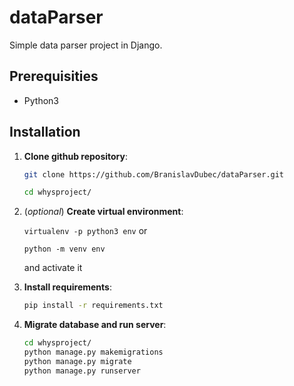 # dataParser

Simple data parser project in Django. 

## Prerequisities
- Python3

## Installation

1.  **Clone github repository**:
    ```sh
    git clone https://github.com/BranislavDubec/dataParser.git

    cd whysproject/
    ```
2. (*optional*) **Create virtual environment**:
    
    ```virtualenv -p python3 env``` or

    ```python -m venv env```

    and activate it
3.  **Install requirements**:
    ```sh
    pip install -r requirements.txt
    ```
4.  **Migrate database and run server**:
    
    ```sh
    cd whysproject/
    python manage.py makemigrations
    python manage.py migrate
    python manage.py runserver
    ```

